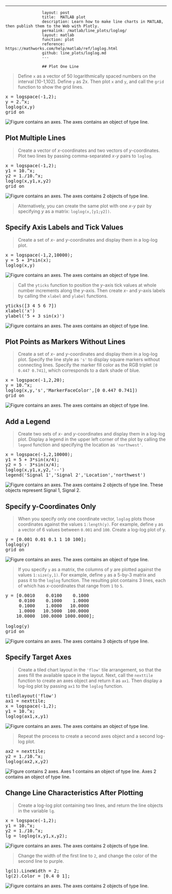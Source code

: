 ---
                    layout: post
                    title:  MATLAB plot
                    description: Learn how to make line charts in MATLAB, then publish them to the Web with Plotly.
                    permalink: /matlab/line_plots/loglog/
                    layout: matlab
                    function: plot
                    reference: https://mathworks.com/help/matlab/ref/loglog.html
                    github: line_plots/loglog.md
                    ---

                    ## Plot One Line 









> Define `x` as a vector of 50 logarithmically spaced numbers on the interval [10-1,102]. Define `y` as 2x. Then plot `x` and `y`, and call the `grid` function to show the grid lines.

<pre class="mcode">x = logspace(-1,2);
y = 2.^x;
loglog(x,y)
grid on</pre>

![Figure contains an axes. The axes contains an object of type line.](https://mathworks.com/help/examples/graphics/win64/LoglogSimpleExample_01.png)

## Plot Multiple Lines 









> Create a vector of *x*-coordinates and two vectors of *y*-coordinates. Plot two lines by passing comma-separated *x*-*y* pairs to `loglog`.

<pre class="mcode">x = logspace(-1,2);
y1 = 10.^x;
y2 = 1./10.^x;
loglog(x,y1,x,y2)
grid on</pre>

![Figure contains an axes. The axes contains 2 objects of type line.](https://mathworks.com/help/examples/graphics/win64/LoglogMultipleLinesExample_01.png)

> Alternatively, you can create the same plot with one *x*-*y* pair by specifying *y* as a matrix: `loglog(x,[y1;y2])`.

## Specify Axis Labels and Tick Values 









> Create a set of *x*- and *y*-coordinates and display them in a log-log plot. 

<pre class="mcode">x = logspace(-1,2,10000);
y = 5 + 3*sin(x);
loglog(x,y)</pre>

![Figure contains an axes. The axes contains an object of type line.](https://mathworks.com/help/examples/graphics/win64/LoglogAxisLabelsAndTicksExample_01.png)

> Call the `yticks` function to position the *y*-axis tick values at whole number increments along the *y*-axis. Then create *x*- and *y*-axis labels by calling the `xlabel` and `ylabel` functions.

<pre class="mcode">yticks([3 4 5 6 7])
xlabel('x')
ylabel('5 + 3 sin(x)')</pre>

![Figure contains an axes. The axes contains an object of type line.](https://mathworks.com/help/examples/graphics/win64/LoglogAxisLabelsAndTicksExample_02.png)

## Plot Points as Markers Without Lines 









> Create a set of *x*- and *y*-coordinates and display them in a log-log plot. Specify the line style as `'s'` to display square markers without connecting lines. Specify the marker fill color as the RGB triplet `[0 0.447 0.741]`, which corresponds to a dark shade of blue.

<pre class="mcode">x = logspace(-1,2,20);
y = 10.^x;
loglog(x,y,'s','MarkerFaceColor',[0 0.447 0.741])
grid on</pre>

![Figure contains an axes. The axes contains an object of type line.](https://mathworks.com/help/examples/graphics/win64/LoglogMarkersOnlyExample_01.png)

## Add a Legend 









> Create two sets of *x*- and *y*-coordinates and display them in a log-log plot. Display a legend in the upper left corner of the plot by calling the `legend` function and specifying the location as `'northwest'`.

<pre class="mcode">x = logspace(-1,2,10000);
y1 = 5 + 3*sin(x/4);
y2 = 5 - 3*sin(x/4);
loglog(x,y1,x,y2,'--')
legend('Signal 1','Signal 2','Location','northwest')</pre>

![Figure contains an axes. The axes contains 2 objects of type line. These objects represent Signal 1, Signal 2.](https://mathworks.com/help/examples/graphics/win64/LoglogDisplayLegendExample_01.png)

## Specify y-Coordinates Only 









> When you specify only one coordinate vector, `loglog` plots those coordinates against the values `1:length(y)`. For example, define `y` as a vector of 6 values between `0.001` and `100`. Create a log-log plot of y.  

<pre class="mcode">y = [0.001 0.01 0.1 1 10 100];
loglog(y)
grid on</pre>

![Figure contains an axes. The axes contains an object of type line.](https://mathworks.com/help/examples/graphics/win64/LoglogYcoordinatesOnlyExample_01.png)

> If you specify `y` as a matrix, the columns of y are plotted against the values `1:size(y,1)`. For example, define `y` as a 5-by-3 matrix and pass it to the `loglog` function. The resulting plot contains 3 lines, each of which has *x*-coordinates that range from `1` to `5`.

<pre class="mcode">y = [0.0010    0.0100    0.1000
     0.0100    0.1000    1.0000
     0.1000    1.0000   10.0000
     1.0000   10.5000  100.0000
    10.0000  100.0000 1000.0000];

loglog(y)
grid on</pre>

![Figure contains an axes. The axes contains 3 objects of type line.](https://mathworks.com/help/examples/graphics/win64/LoglogYcoordinatesOnlyExample_02.png)

## Specify Target Axes 









> Create a tiled chart layout in the `'flow'` tile arrangement, so that the axes fill the available space in the layout. Next, call the `nexttile` function to create an axes object and return it as `ax1`. Then display a log-log plot by passing `ax1` to the `loglog` function.

<pre class="mcode">tiledlayout('flow')
ax1 = nexttile;
x = logspace(-1,2);
y1 = 10.^x;
loglog(ax1,x,y1)</pre>

![Figure contains an axes. The axes contains an object of type line.](https://mathworks.com/help/examples/graphics/win64/LoglogTiledLayoutExample_01.png)

> Repeat the process to create a second axes object and a second log-log plot.

<pre class="mcode">ax2 = nexttile;
y2 = 1./10.^x;
loglog(ax2,x,y2)</pre>

![Figure contains 2 axes. Axes 1 contains an object of type line. Axes 2 contains an object of type line.](https://mathworks.com/help/examples/graphics/win64/LoglogTiledLayoutExample_02.png)

## Change Line Characteristics After Plotting 









> Create a log-log plot containing two lines, and return the line objects in the variable `lg`.

<pre class="mcode">x = logspace(-1,2);
y1 = 10.^x;
y2 = 1./10.^x;
lg = loglog(x,y1,x,y2);</pre>

![Figure contains an axes. The axes contains 2 objects of type line.](https://mathworks.com/help/examples/graphics/win64/LoglogModifyLineExample_01.png)

> Change the width of the first line to `2`, and change the color of the second line to purple.

<pre class="mcode">lg(1).LineWidth = 2;
lg(2).Color = [0.4 0 1];</pre>

![Figure contains an axes. The axes contains 2 objects of type line.](https://mathworks.com/help/examples/graphics/win64/LoglogModifyLineExample_02.png)

